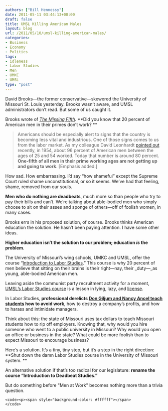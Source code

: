 ```yaml
---
authors: ["Bill Hennessy"]
date: 2011-05-11 03:44:13+00:00
draft: false
title: UMSL Killing American Males
layout: blog
url: /2011/05/10/umsl-killing-american-males/
categories:
- Business
- Economy
- Politics
tags:
- idleness
- Labor Studies
- Men
- UMKC
- UMSL
type: "post"
---
```


David Brooks—the former conservative—skewered the University of Missouri St. Louis yesterday. Brooks wasn’t aware, and UMSL administrators don’t read. But some of us caught it.

Brooks wrote of _[The Missing Fifth](https://www.nytimes.com/2011/05/10/opinion/10brooks.html?_r=1&ref=davidbrooks)._ **Did you know that 20 percent of American men in their primes don’t work? **



>   Americans should be especially alert to signs that the country is becoming less vital and industrious. One of those signs comes to us from the labor market. As my colleague David Leonhardt [pointed out](https://economix.blogs.nytimes.com/2011/04/08/men-unemployment-and-disability/) recently, in 1954, about 96 percent of American men between the ages of 25 and 54 worked. Today that number is around 80 percent. **One-fifth of all men in their prime working ages are not getting up and going to work**. [Emphasis added.] 





How sad. How embarrassing. I’d say “how shameful” except the Supreme Court ruled shame unconstitutional, or so it seems. We’ve had that feeling, shame, removed from our souls.

**Men who do nothing are deadbeats**, much more so than people who try to pay their bills and can’t. We’re talking about able-bodied men who simply choose to sit on their asses and sponge of others—off of foolish women, in many cases.

Brooks errs in his proposed solution, of course. Brooks thinks American education the solution. He hasn’t been paying attention. I have some other ideas.

**Higher education isn’t the solution to our problem; education _is_ the problem.**

The University of Missouri’s wing schools, UMKC and UMSL, offer the course “[Introduction to Labor Studies](https://hennessysview.com/academics-education/umsl-communist-recruiting-with-taxpayer-dollars/).” This course is why 20 percent of men believe that sitting on their brains is their right—nay, their _duty—_as young, able-bodied American men.

Leaving aside the communist party recruitment activity for a moment, [UMSL’s Labor Studies course](https://www.youtube.com/watch?v=PzJboJ8qtcA) is a lesson in lying, lazy, and [license](https://www.google.com/search?sourceid=chrome&ie=UTF-8&q=license+definition#hl=en&q=license&tbs=dfn:1&tbo=u&sa=X&ei=rvLJTYGKB-P40gHHrKzoBw&ved=0CB4QkQ4&bav=on.2,or.r_gc.r_pw.&fp=a316b5cdb3fe9040).

In Labor Studies, **professional derelicts [Don Giljum and Nancy Ancel teach students](https://biggovernment.com/pchristofanelli/2011/05/09/introduction-to-labor-studies-my-first-hand-account/) how to avoid work**, how to destroy a company’s profits, and how to harass and intimidate managers.

Think about this: the state of Missouri uses tax dollars to teach Missouri students how to rip off employers. Knowing that, why would you hire someone who went to a public university in Missouri? Why would you open an office or business in the state? What could be more foolish than to expect Missouri to encourage business?

Here’s a solution. It’s a tiny, tiny step, but it’s a step in the right direction: **Shut down the damn Labor Studies course in the University of Missouri system. **

An alternative solution if that’s too radical for our legislature: **rename the course “Introduction to Deadbeat Studies.”**

But do something before "Men at Work" becomes nothing more than a trivia question.


    
    <code><p><span style="background-color: #ffffff"></span>
    </code>
